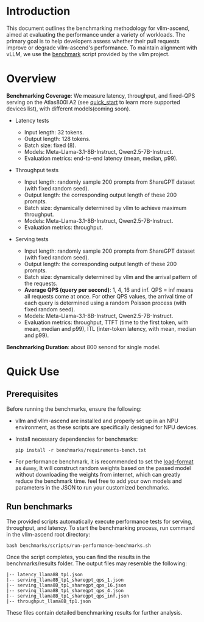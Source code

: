 # Introduction
This document outlines the benchmarking methodology for vllm-ascend, aimed at evaluating the performance under a variety of workloads. The primary goal is to help developers assess whether their pull requests improve or degrade vllm-ascend's performance. To maintain alignment with vLLM, we use the [benchmark](https://github.com/vllm-project/vllm/tree/main/benchmarks) script provided by the vllm project.

# Overview
**Benchmarking Coverage**: We measure latency, throughput, and fixed-QPS serving on the Atlas800I A2 (see [quick_start](../docs/source/quick_start.md) to learn more supported devices list), with different models(coming soon).
- Latency tests
    - Input length: 32 tokens.
    - Output length: 128 tokens.
    - Batch size: fixed (8).
    - Models: Meta-Llama-3.1-8B-Instruct, Qwen2.5-7B-Instruct.
    - Evaluation metrics: end-to-end latency (mean, median, p99).

- Throughput tests
    - Input length: randomly sample 200 prompts from ShareGPT dataset (with fixed random seed).
    - Output length: the corresponding output length of these 200 prompts.
    - Batch size: dynamically determined by vllm to achieve maximum throughput.
    - Models: Meta-Llama-3.1-8B-Instruct, Qwen2.5-7B-Instruct.
    - Evaluation metrics: throughput.
- Serving tests
    - Input length: randomly sample 200 prompts from ShareGPT dataset (with fixed random seed).
    - Output length: the corresponding output length of these 200 prompts.
    - Batch size: dynamically determined by vllm and the arrival pattern of the requests.
    - **Average QPS (query per second)**: 1, 4, 16 and inf. QPS = inf means all requests come at once. For other QPS values, the arrival time of each query is determined using a random Poisson process (with fixed random seed).
    - Models: Meta-Llama-3.1-8B-Instruct, Qwen2.5-7B-Instruct.
    - Evaluation metrics: throughput, TTFT (time to the first token, with mean, median and p99), ITL (inter-token latency, with mean, median and p99).

**Benchmarking Duration**: about 800 senond for single model.


# Quick Use
## Prerequisites
Before running the benchmarks, ensure the following:

- vllm and vllm-ascend are installed and properly set up in an NPU environment, as these scripts are specifically designed for NPU devices.

- Install necessary dependencies for benchmarks:
    ```
    pip install -r benchmarks/requirements-bench.txt
    ```
    
- For performance benchmark, it is recommended to set the [load-format](https://github.com/vllm-project/vllm-ascend/blob/5897dc5bbe321ca90c26225d0d70bff24061d04b/benchmarks/tests/latency-tests.json#L7) as `dummy`, It will construct random weights based on the passed model without downloading the weights from internet, which can greatly reduce the benchmark time. feel free to add your own models and parameters in the JSON to run your customized benchmarks.

## Run benchmarks
The provided scripts automatically execute performance tests for serving, throughput, and latency. To start the benchmarking process, run command in the vllm-ascend root directory:
```
bash benchmarks/scripts/run-performance-benchmarks.sh
```
Once the script completes, you can find the results in the benchmarks/results folder. The output files may resemble the following:
```
|-- latency_llama8B_tp1.json
|-- serving_llama8B_tp1_sharegpt_qps_1.json
|-- serving_llama8B_tp1_sharegpt_qps_16.json
|-- serving_llama8B_tp1_sharegpt_qps_4.json
|-- serving_llama8B_tp1_sharegpt_qps_inf.json
|-- throughput_llama8B_tp1.json
```
These files contain detailed benchmarking results for further analysis.

